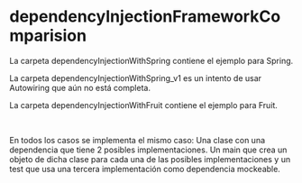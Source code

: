 # dependencyInjectionFrameworkComparision

La carpeta dependencyInjectionWithSpring contiene el ejemplo para Spring.

La carpeta dependencyInjectionWithSpring_v1 es un intento de usar Autowiring que aún no está completa.

La carpeta dependencyInjectionWithFruit contiene el ejemplo para Fruit.

<br>

En todos los casos se implementa el mismo caso:
Una clase con una dependencia que tiene 2 posibles implementaciones. Un main que crea un objeto de dicha clase para cada una de las posibles implementaciones y un test que usa una tercera implementación como dependencia mockeable.

